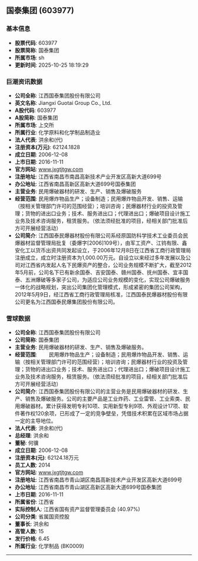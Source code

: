 ## 国泰集团 (603977)

### 基本信息

- **股票代码**: 603977
- **股票简称**: 国泰集团
- **所属市场**: sh
- **更新时间**: 2025-10-25 18:19:29

### 巨潮资讯数据

- **公司全称**: 江西国泰集团股份有限公司
- **英文名称**: Jiangxi Guotai Group Co., Ltd.
- **A股代码**: 603977
- **A股简称**: 国泰集团
- **所属市场**: 上交所
- **所属行业**: 化学原料和化学制品制造业
- **法人代表**: 洪余和(代)
- **注册资本(万元)**: 62124.1828
- **成立日期**: 2006-12-08
- **上市日期**: 2016-11-11
- **官方网站**: www.jxgtjtgw.com
- **注册地址**: 江西省南昌市南昌高新技术产业开发区高新大道699号
- **办公地址**: 江西省南昌高新区高新大道699号国泰集团
- **主营业务**: 民用爆破器材的研发、生产、销售及爆破服务
- **经营范围**: 民用爆炸物品生产；设备制造；民用爆炸物品开发、销售、运输（按相关管理部门许可的范围经营）；培训咨询；民爆器材行业的投资及管理；货物的进出口业务；技术、服务进出口；代理进出口；爆破项目设计施工业务及技术咨询服务，租赁服务。（依法须经批准的项目，经相关部门批准后方可开展经营活动）
- **公司简介**: 江西国泰民爆器材股份有限公司系经原国防科学技术工业委员会民爆器材监督管理局批复（委爆字[2006]109号），由军工资产、江钨有限、鑫安化工以货币出资共同发起设立，于2006年12月8日在江西省工商行政管理局注册成立，成立时注册资本为1,000.00万元。自设立以来经过多年发展以及公司对江西省内发起人名下民爆资产的整合，公司业务规模不断扩大，截至2012年5月前，公司名下已有新余国泰、吉安国泰、赣州国泰、抚州国泰、宜丰国泰、五洲爆破等多家子公司，为适应公司业务规模的变化，实现公司爆破服务一体化的战略规划，突出公司集团化管理模式，形成紧密的集团公司架构，2012年5月9日，经江西省工商行政管理局核准，江西国泰民爆器材股份有限公司更名为江西国泰民爆集团股份有限公司。

### 雪球数据

- **公司全称**: 江西国泰集团股份有限公司
- **公司简称**: 国泰集团
- **主营业务**: 民用爆破器材的研发、生产、销售及爆破服务。
- **经营范围**: 　　民用爆炸物品生产；设备制造；民用爆炸物品开发、销售、运输（按相关管理部门许可的范围经营）；培训咨询；民爆器材行业的投资及管理；货物的进出口业务；技术、服务进出口；代理进出口；爆破项目设计施工业务及技术咨询服务，租赁服务。（依法须经批准的项目，经相关部门批准后方可开展经营活动）
- **公司简介**: 江西国泰集团股份有限公司的主营业务是民用爆破器材的研发、生产、销售及爆破服务。公司的主要产品是工业炸药、工业雷管、工业索类、民用爆破器材。累计获得发明专利10项、实用新型专利9项、外观设计17项、软件著作权120余项，已形成了一定的竞争壁垒，凭借技术积累在区域市场占据一定的主导地位。
- **法人代表**: 洪余和(代)
- **总经理**: 洪余和
- **董秘**: 何骥
- **成立日期**: 2006-12-08
- **注册资本(元)**: 62124.18万元
- **员工人数**: 2014
- **官方网站**: www.jxgtjtgw.com
- **注册地址**: 江西省南昌市青山湖区南昌高新技术产业开发区高新大道699号
- **办公地址**: 江西省南昌市青山湖区高新区高新大道699号国泰集团
- **上市日期**: 2016-11-11
- **所属省份**: 江西省
- **实际控制人**: 江西省国有资产监督管理委员会 (40.97%)
- **公司分类**: 省属国资控股
- **董事长**: 洪余和
- **高管人数**: 15
- **发行价格**: 6.45
- **所属行业**: 化学制品 (BK0009)

---